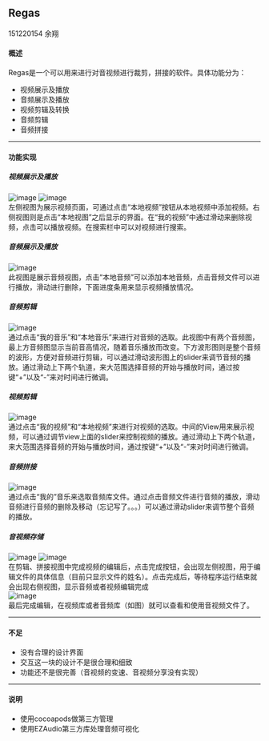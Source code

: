 ## Regas
151220154 余翔</br>
#### 概述
Regas是一个可以用来进行对音视频进行裁剪，拼接的软件。具体功能分为：</br>
* 视频展示及播放
* 音频展示及播放
* 视频剪辑及转换
* 音频剪辑
* 音频拼接

***
#### 功能实现
##### 视频展示及播放
![image]()
![image]()</br>
左侧视图为展示视频页面，可通过点击“本地视频”按钮从本地视频中添加视频。右侧视图则是点击“本地视图”之后显示的界面。在“我的视频”中通过滑动来删除视频，点击可以播放视频。在搜索栏中可以对视频进行搜索。
##### 音频展示及播放
![image]()</br>
此视图是展示音频视图，点击“本地音频”可以添加本地音频，点击音频文件可以进行播放，滑动进行删除，下面进度条用来显示视频播放情况。
##### 音频剪辑
![image]()</br>
通过点击“我的音乐”和“本地音乐”来进行对音频的选取。此视图中有两个音频图，最上方音频图显示当前音高情况，随着音乐播放而改变。下方波形图则是整个音频的波形，方便对音频进行剪辑，可以通过滑动波形图上的slider来调节音频的播放。通过滑动上下两个轨道，来大范围选择音频的开始与播放时间，通过按键“+”以及“-”来对时间进行微调。
##### 视频剪辑
![image]()</br>
通过点击“我的视频”和“本地视频”来进行对视频的选取。中间的View用来展示视频，可以通过调节view上面的slider来控制视频的播放。通过滑动上下两个轨道，来大范围选择音频的开始与播放时间，通过按键“+”以及“-”来对时间进行微调。
##### 音频拼接
![image]()</br>
通过点击“我的”音乐来选取音频库文件。通过点击音频文件进行音频的播放，滑动音频进行音频的删除及移动（忘记写了。。。）可以通过滑动slider来调节整个音频的播放。
##### 音视频存储
![image]()
![image]()</br>
在剪辑、拼接视图中完成视频的编辑后，点击完成按钮，会出现左侧视图，用于编辑文件的具体信息（目前只显示文件的姓名）。点击完成后，等待程序运行结束就会出现右侧视图，显示音频或者视频编辑完成</br>
![image]()</br>
最后完成编辑，在视频库或者音频库（如图）就可以查看和使用音视频文件了。
***
#### 不足 
* 没有合理的设计界面
* 交互这一块的设计不是很合理和细致
* 功能还不是很完善（音视频的变速、音视频分享没有实现）
***
#### 说明
* 使用cocoapods做第三方管理
* 使用EZAudio第三方库处理音频可视化

